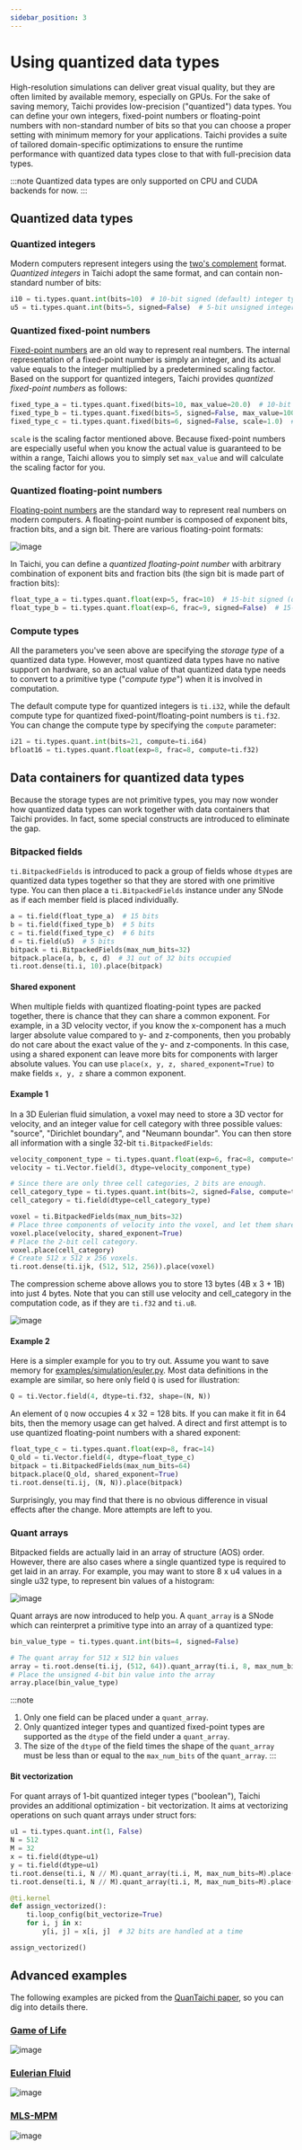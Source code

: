 ```yaml
---
sidebar_position: 3
---
```


# Using quantized data types

High-resolution simulations can deliver great visual quality, but they are often
limited by available memory, especially on GPUs. For the sake of saving memory,
Taichi provides low-precision ("quantized") data types. You can define your own integers,
fixed-point numbers or floating-point numbers with non-standard number of bits so
that you can choose a proper setting with minimum memory for your applications.
Taichi provides a suite of tailored domain-specific optimizations to ensure the
runtime performance with quantized data types close to that with full-precision
data types.

:::note
Quantized data types are only supported on CPU and CUDA backends for now.
:::

## Quantized data types

### Quantized integers

Modern computers represent integers using the [two's complement](https://en.wikipedia.org/wiki/Two%27s_complement)
format. *Quantized integers* in Taichi adopt the same format, and can contain
non-standard number of bits:

```python
i10 = ti.types.quant.int(bits=10)  # 10-bit signed (default) integer type
u5 = ti.types.quant.int(bits=5, signed=False)  # 5-bit unsigned integer type
```

### Quantized fixed-point numbers

[Fixed-point numbers](https://en.wikipedia.org/wiki/Fixed-point_arithmetic) are
an old way to represent real numbers. The internal representation of a fixed-point number is simply an integer, and
its actual value equals to the integer multiplied by a predetermined scaling
factor. Based on the support for quantized integers, Taichi provides *quantized
fixed-point numbers* as follows:

```python
fixed_type_a = ti.types.quant.fixed(bits=10, max_value=20.0)  # 10-bit signed (default) fixed-point type within [-20.0, 20.0]
fixed_type_b = ti.types.quant.fixed(bits=5, signed=False, max_value=100.0)  # 5-bit unsigned fixed-point type within [0.0, 100.0]
fixed_type_c = ti.types.quant.fixed(bits=6, signed=False, scale=1.0)  # 6-bit unsigned fixed-point type within [0, 64.0]
```

`scale` is the scaling factor mentioned above. Because fixed-point numbers are
especially useful when you know the actual value is guaranteed to be within a
range, Taichi allows you to simply set `max_value` and will calculate the
scaling factor for you.

### Quantized floating-point numbers

[Floating-point numbers](https://en.wikipedia.org/wiki/Floating-point_arithmetic)
are the standard way to represent real numbers on modern computers. A
floating-point number is composed of exponent bits, fraction bits, and a sign
bit. There are various floating-point formats:

![image](../static/assets/floating-point_formats.png)

In Taichi, you can define a *quantized floating-point number* with arbitrary
combination of exponent bits and fraction bits (the sign bit is made part of
fraction bits):

```python
float_type_a = ti.types.quant.float(exp=5, frac=10)  # 15-bit signed (default) floating-point type with 5 exponent bits
float_type_b = ti.types.quant.float(exp=6, frac=9, signed=False)  # 15-bit unsigned floating-point type with 6 exponent bits
```

### Compute types

All the parameters you've seen above are specifying the *storage type* of a
quantized data type. However, most quantized data types have no native support
on hardware, so an actual value of that quantized data type needs to convert to
a primitive type ("*compute type*") when it is involved in computation.

The default compute type for quantized integers is `ti.i32`, while the default
compute type for quantized fixed-point/floating-point numbers is `ti.f32`. You
can change the compute type by specifying the `compute` parameter:

```python
i21 = ti.types.quant.int(bits=21, compute=ti.i64)
bfloat16 = ti.types.quant.float(exp=8, frac=8, compute=ti.f32)
```

## Data containers for quantized data types

Because the storage types are not primitive types, you may now wonder how
quantized data types can work together with data containers that Taichi
provides. In fact, some special constructs are introduced to eliminate the gap.

### Bitpacked fields

`ti.BitpackedFields` is introduced to pack a group of fields whose `dtype`s are
quantized data types together so that they are stored with one primitive type.
You can then place a `ti.BitpackedFields` instance under any SNode as if each member field
is placed individually.

```python
a = ti.field(float_type_a)  # 15 bits
b = ti.field(fixed_type_b)  # 5 bits
c = ti.field(fixed_type_c)  # 6 bits
d = ti.field(u5)  # 5 bits
bitpack = ti.BitpackedFields(max_num_bits=32)
bitpack.place(a, b, c, d)  # 31 out of 32 bits occupied
ti.root.dense(ti.i, 10).place(bitpack)
```

#### Shared exponent

When multiple fields with quantized floating-point types are packed together,
there is chance that they can share a common exponent. For example, in a 3D
velocity vector, if you know the x-component has a much larger absolute value
compared to y- and z-components, then you probably do not care about the exact
value of the y- and z-components. In this case, using a shared exponent can
leave more bits for components with larger absolute values. You can use
`place(x, y, z, shared_exponent=True)` to make fields `x, y, z` share a common
exponent.

#### Example 1

In a 3D Eulerian fluid simulation, a voxel may need to store a 3D vector for
velocity, and an integer value for cell category with three possible values:
"source", "Dirichlet boundary", and "Neumann boundar". You can then store all
information with a single 32-bit `ti.BitpackedFields`:

```python
velocity_component_type = ti.types.quant.float(exp=6, frac=8, compute=ti.f32)
velocity = ti.Vector.field(3, dtype=velocity_component_type)

# Since there are only three cell categories, 2 bits are enough.
cell_category_type = ti.types.quant.int(bits=2, signed=False, compute=ti.i32)
cell_category = ti.field(dtype=cell_category_type)

voxel = ti.BitpackedFields(max_num_bits=32)
# Place three components of velocity into the voxel, and let them share the exponent.
voxel.place(velocity, shared_exponent=True)
# Place the 2-bit cell category.
voxel.place(cell_category)
# Create 512 x 512 x 256 voxels.
ti.root.dense(ti.ijk, (512, 512, 256)).place(voxel)
```

The compression scheme above allows you to store 13 bytes (4B x 3 + 1B) into
just 4 bytes. Note that you can still use velocity and cell_category in the
computation code, as if they are `ti.f32` and `ti.u8`.

![image](../static/assets/bitpacked_fields_layout_example.png)

#### Example 2

Here is a simpler example for you to try out. Assume you want to save memory for
[examples/simulation/euler.py](https://github.com/taichi-dev/taichi/blob/master/python/taichi/examples/simulation/euler.py).
Most data definitions in the example are similar, so here only field `Q` is used
for illustration:

```python
Q = ti.Vector.field(4, dtype=ti.f32, shape=(N, N))
```

An element of `Q` now occupies 4 x 32 = 128 bits. If you can make it fit in
64 bits, then the memory usage can get halved. A direct and first attempt is to
use quantized floating-point numbers with a shared exponent:

```python
float_type_c = ti.types.quant.float(exp=8, frac=14)
Q_old = ti.Vector.field(4, dtype=float_type_c)
bitpack = ti.BitpackedFields(max_num_bits=64)
bitpack.place(Q_old, shared_exponent=True)
ti.root.dense(ti.ij, (N, N)).place(bitpack)
```

Surprisingly, you may find that there is no obvious difference in visual effects
after the change. More attempts are left to you.

### Quant arrays

Bitpacked fields are actually laid in an array of structure (AOS) order.
However, there are also cases where a single quantized type is required to get
laid in an array. For example, you may want to store 8 x u4 values in a single
u32 type, to represent bin values of a histogram:

![image](../static/assets/quant_array_layout_example.png)

Quant arrays are now introduced to help you. A `quant_array` is a SNode which
can reinterpret a primitive type into an array of a quantized type:

```python
bin_value_type = ti.types.quant.int(bits=4, signed=False)

# The quant array for 512 x 512 bin values
array = ti.root.dense(ti.ij, (512, 64)).quant_array(ti.i, 8, max_num_bits=32)
# Place the unsigned 4-bit bin value into the array
array.place(bin_value_type)
```

:::note
1. Only one field can be placed under a `quant_array`.
2. Only quantized integer types and quantized fixed-point types are supported as
the `dtype` of the field under a `quant_array`.
3. The size of the `dtype` of the field times the shape of the `quant_array`
must be less than or equal to the `max_num_bits` of the `quant_array`.
:::

#### Bit vectorization

For quant arrays of 1-bit quantized integer types ("boolean"), Taichi provides
an additional optimization - bit vectorization. It aims at vectorizing
operations on such quant arrays under struct fors:

```python
u1 = ti.types.quant.int(1, False)
N = 512
M = 32
x = ti.field(dtype=u1)
y = ti.field(dtype=u1)
ti.root.dense(ti.i, N // M).quant_array(ti.i, M, max_num_bits=M).place(x)
ti.root.dense(ti.i, N // M).quant_array(ti.i, M, max_num_bits=M).place(y)

@ti.kernel
def assign_vectorized():
    ti.loop_config(bit_vectorize=True)
    for i, j in x:
        y[i, j] = x[i, j]  # 32 bits are handled at a time

assign_vectorized()
```

## Advanced examples

The following examples are picked from the
[QuanTaichi paper](https://yuanming.taichi.graphics/publication/2021-quantaichi/quantaichi.pdf),
so you can dig into details there.

### [Game of Life](https://github.com/taichi-dev/quantaichi/tree/main/gol)

![image](https://github.com/taichi-dev/quantaichi/raw/main/pics/teaser_gol.jpg)

### [Eulerian Fluid](https://github.com/taichi-dev/quantaichi/tree/main/eulerian_fluid)

![image](https://github.com/taichi-dev/quantaichi/raw/main/pics/smoke_result.png)

### [MLS-MPM](https://github.com/taichi-dev/taichi_elements/blob/master/demo/demo_quantized_simulation_letters.py)

![image](https://github.com/taichi-dev/quantaichi/raw/main/pics/mpm-235.jpg)
